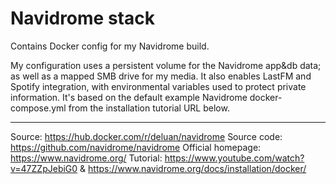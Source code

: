 # Navidrome stack
Contains Docker config for my Navidrome build.

My configuration uses a persistent volume for the Navidrome app&db data; as well as a mapped SMB drive for my media.
It also enables LastFM and Spotify integration, with environmental variables used to protect private information.
It's based on the default example Navidrome docker-compose.yml from the installation tutorial URL below.

-------

Source: https://hub.docker.com/r/deluan/navidrome
Source code: https://github.com/navidrome/navidrome
Official homepage: https://www.navidrome.org/
Tutorial: https://www.youtube.com/watch?v=47ZZpJebiG0 & https://www.navidrome.org/docs/installation/docker/